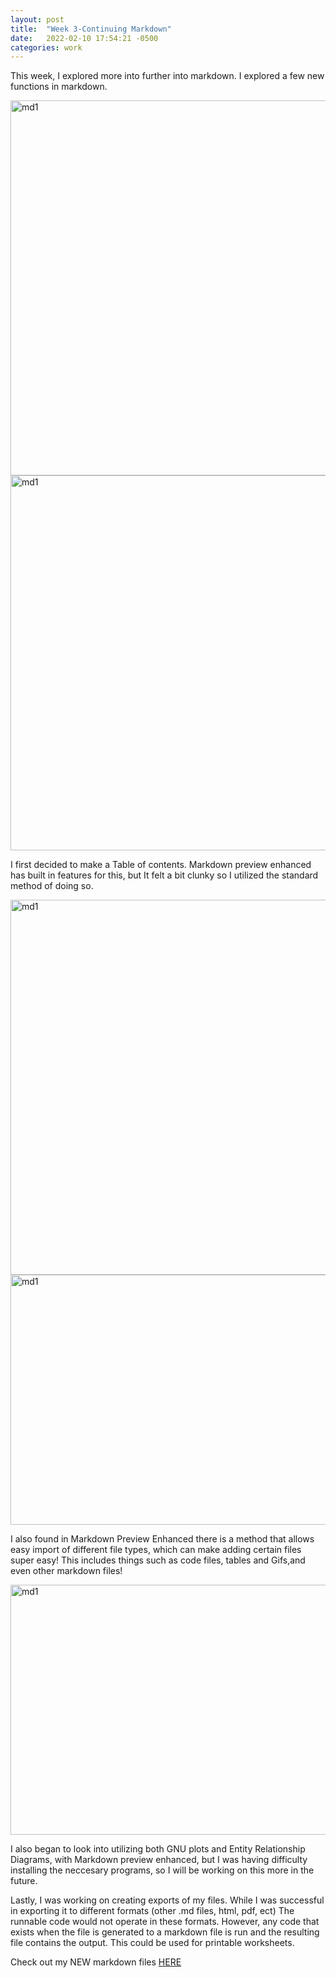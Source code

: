 ```yaml
---
layout: post
title:  "Week 3-Continuing Markdown"
date:   2022-02-10 17:54:21 -0500
categories: work
---
```

<p class="blog">This week, I explored more into further into markdown. I explored a few new functions in markdown.</p>
<img src="https://edmarrs.github.io/images/md3.png" alt="md1" style="width:700px;height:600px"/>
<img src="https://edmarrs.github.io/images/toc.png" alt="md1" style="width:700px;height:600px"/>
<p class="blog">I first decided to make a Table of contents. Markdown preview enhanced has built in features for this, but It felt a bit clunky so I utilized the standard method of doing so. </p>
<img src="https://edmarrs.github.io/images/md4.png" alt="md1" style="width:700px;height:600px"/>
<img src="https://edmarrs.github.io/images/imports.png" alt="md1" style="width:700px;height:400px"/>
<p class="blog">I also found in Markdown Preview Enhanced there is a method that allows easy import of different file types, which can make adding certain files super easy! This includes things such as code files, tables and Gifs,and even other markdown files!</p>
<img src="https://edmarrs.github.io/images/md5.png" alt="md1" style="width:700px;height:400px"/>
<p class="blog">I also began to look into utilizing both GNU plots and Entity Relationship Diagrams, with Markdown preview enhanced, but I was having difficulty installing the neccesary programs, so I will be working on this more in the future.</p>
<p class="blog">Lastly, I was working on creating exports of my files. While I was successful in exporting it to different formats (other .md files, html, pdf, ect) The runnable code would not operate in these formats. However, any code that exists when the file is generated to a markdown file is run and the resulting file contains the output. This could be used for printable worksheets.</p>

<p class="blog">Check out my NEW markdown files <a href="https://edmarrs.github.io/files/TeachingMD-week3.zip">HERE</a> </p>